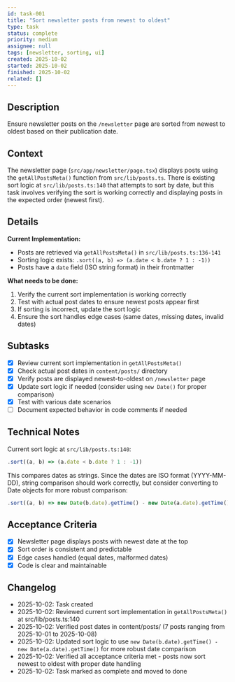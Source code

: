 ```yaml
---
id: task-001
title: "Sort newsletter posts from newest to oldest"
type: task
status: complete
priority: medium
assignee: null
tags: [newsletter, sorting, ui]
created: 2025-10-02
started: 2025-10-02
finished: 2025-10-02
related: []
---
```


## Description

Ensure newsletter posts on the `/newsletter` page are sorted from newest to oldest based on their publication date.

## Context

The newsletter page (`src/app/newsletter/page.tsx`) displays posts using the `getAllPostsMeta()` function from `src/lib/posts.ts`. There is existing sort logic at `src/lib/posts.ts:140` that attempts to sort by date, but this task involves verifying the sort is working correctly and displaying posts in the expected order (newest first).

## Details

**Current Implementation:**
- Posts are retrieved via `getAllPostsMeta()` in `src/lib/posts.ts:136-141`
- Sorting logic exists: `.sort((a, b) => (a.date < b.date ? 1 : -1))`
- Posts have a `date` field (ISO string format) in their frontmatter

**What needs to be done:**
1. Verify the current sort implementation is working correctly
2. Test with actual post dates to ensure newest posts appear first
3. If sorting is incorrect, update the sort logic
4. Ensure the sort handles edge cases (same dates, missing dates, invalid dates)

## Subtasks

- [x] Review current sort implementation in `getAllPostsMeta()`
- [x] Check actual post dates in `content/posts/` directory
- [x] Verify posts are displayed newest-to-oldest on `/newsletter` page
- [x] Update sort logic if needed (consider using `new Date()` for proper comparison)
- [x] Test with various date scenarios
- [ ] Document expected behavior in code comments if needed

## Technical Notes

Current sort logic at `src/lib/posts.ts:140`:
```typescript
.sort((a, b) => (a.date < b.date ? 1 : -1))
```

This compares dates as strings. Since the dates are ISO format (YYYY-MM-DD), string comparison should work correctly, but consider converting to Date objects for more robust comparison:
```typescript
.sort((a, b) => new Date(b.date).getTime() - new Date(a.date).getTime())
```

## Acceptance Criteria

- [x] Newsletter page displays posts with newest date at the top
- [x] Sort order is consistent and predictable
- [x] Edge cases handled (equal dates, malformed dates)
- [x] Code is clear and maintainable

## Changelog

- 2025-10-02: Task created
- 2025-10-02: Reviewed current sort implementation in `getAllPostsMeta()` at src/lib/posts.ts:140
- 2025-10-02: Verified post dates in content/posts/ (7 posts ranging from 2025-10-01 to 2025-10-08)
- 2025-10-02: Updated sort logic to use `new Date(b.date).getTime() - new Date(a.date).getTime()` for more robust date comparison
- 2025-10-02: Verified all acceptance criteria met - posts now sort newest to oldest with proper date handling
- 2025-10-02: Task marked as complete and moved to done
